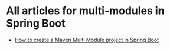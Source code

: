 # All articles for multi-modules in Spring Boot
* [How to create a Maven Multi Module project in Spring Boot](https://tuts.heomi.net/how-to-create-a-maven-multi-module-project-in-spring-boot/)